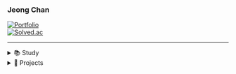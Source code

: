 ### Jeong Chan

[![Portfolio](https://img.shields.io/badge/Portfolio-Visit%20Site-2ea44f?style=for-the-badge&logoColor=white)](https://jeongchani.github.io/)
<br>
[![Solved.ac](http://mazassumnida.wtf/api/mini/generate_badge?boj=idgachan)](https://solved.ac/idgachan)

---

<details>
<summary>📚 Study</summary>
<div markdown="1">
  
<div align="center">
  <img src="https://img.shields.io/badge/javascript-%23F7DF1E.svg?&style=for-the-badge&logo=javascript&logoColor=black" />
  <img src="https://img.shields.io/badge/react-%2361DAFB.svg?&style=for-the-badge&logo=react&logoColor=black" />
  <img src="https://img.shields.io/badge/node.js-339933?style=for-the-badge&logo=nodedotjs&logoColor=white" />
</div>


</div>
</details>

<details>
<summary>🚀 Projects</summary>
<div markdown="1">

- [프로젝트1] : [TodoBar]([https://github.com/jeongchani/project1](https://github.com/Jeongchani/Project-250917/releases))  
- [프로젝트2] : (https://github.com/jeongchani/project2)

</div>
</details>

